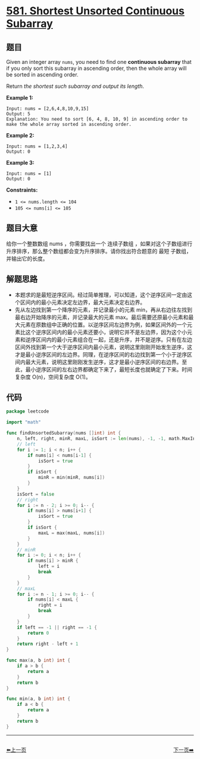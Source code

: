 # [581. Shortest Unsorted Continuous Subarray](https://leetcode.com/problems/shortest-unsorted-continuous-subarray/)


## 题目

Given an integer array `nums`, you need to find one **continuous subarray** that if you only sort this subarray in ascending order, then the whole array will be sorted in ascending order.

Return *the shortest such subarray and output its length*.

**Example 1:**

```
Input: nums = [2,6,4,8,10,9,15]
Output: 5
Explanation: You need to sort [6, 4, 8, 10, 9] in ascending order to make the whole array sorted in ascending order.
```

**Example 2:**

```
Input: nums = [1,2,3,4]
Output: 0
```

**Example 3:**

```
Input: nums = [1]
Output: 0
```

**Constraints:**

- `1 <= nums.length <= 104`
- `105 <= nums[i] <= 105`

## 题目大意

给你一个整数数组 nums ，你需要找出一个 连续子数组 ，如果对这个子数组进行升序排序，那么整个数组都会变为升序排序。请你找出符合题意的 最短 子数组，并输出它的长度。

## 解题思路

- 本题求的是最短逆序区间。经过简单推理，可以知道，这个逆序区间一定由这个区间内的最小元素决定左边界，最大元素决定右边界。
- 先从左边找到第一个降序的元素，并记录最小的元素 min，再从右边往左找到最右边开始降序的元素，并记录最大的元素 max。最后需要还原最小元素和最大元素在原数组中正确的位置。以逆序区间左边界为例，如果区间外的一个元素比这个逆序区间内的最小元素还要小，说明它并不是左边界，因为这个小元素和逆序区间内的最小元素组合在一起，还是升序，并不是逆序。只有在左边区间外找到第一个大于逆序区间内最小元素，说明这里刚刚开始发生逆序，这才是最小逆序区间的左边界。同理，在逆序区间的右边找到第一个小于逆序区间内最大元素，说明这里刚刚发生逆序，这才是最小逆序区间的右边界。至此，最小逆序区间的左右边界都确定下来了，最短长度也就确定了下来。时间复杂度 O(n)，空间复杂度 O(1)。

## 代码

```go
package leetcode

import "math"

func findUnsortedSubarray(nums []int) int {
	n, left, right, minR, maxL, isSort := len(nums), -1, -1, math.MaxInt32, math.MinInt32, false
	// left
	for i := 1; i < n; i++ {
		if nums[i] < nums[i-1] {
			isSort = true
		}
		if isSort {
			minR = min(minR, nums[i])
		}
	}
	isSort = false
	// right
	for i := n - 2; i >= 0; i-- {
		if nums[i] > nums[i+1] {
			isSort = true
		}
		if isSort {
			maxL = max(maxL, nums[i])
		}
	}
	// minR
	for i := 0; i < n; i++ {
		if nums[i] > minR {
			left = i
			break
		}
	}
	// maxL
	for i := n - 1; i >= 0; i-- {
		if nums[i] < maxL {
			right = i
			break
		}
	}
	if left == -1 || right == -1 {
		return 0
	}
	return right - left + 1
}

func max(a, b int) int {
	if a > b {
		return a
	}
	return b
}

func min(a, b int) int {
	if a < b {
		return a
	}
	return b
}
```


----------------------------------------------
<div style="display: flex;justify-content: space-between;align-items: center;">
<p><a href="https://books.halfrost.com/leetcode/ChapterFour/0500~0599/0575.Distribute-Candies/">⬅️上一页</a></p>
<p><a href="https://books.halfrost.com/leetcode/ChapterFour/0500~0599/0583.Delete-Operation-for-Two-Strings/">下一页➡️</a></p>
</div>
